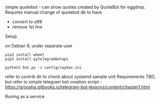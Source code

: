 simple quotebot - can show quotes created by QuoteBot for eggdrop. Requires manual change of quotebot db to have
* convert to utf8
* remove 1st line

Setup

on Debian 9, under separate user
```apt-get install python3 python3-pip python3-setuptools dbus
pip3 install wheel
pip3 install pytelegrambotapi

python3 bot.py -c config/zaykax.ini
```
refer to contrib dir to check about systemd sample unit
Requirements
TBD, but refer to simple telegram bot creation script - https://groosha.gitbooks.io/telegram-bot-lessons/content/chapter1.html

Runing as a service


